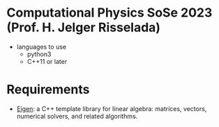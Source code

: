# Computational Physics SoSe 2023 (Prof. H. Jelger Risselada)
- languages to use
  - python3
  - C++11 or later

# Requirements
- [Eigen](https://eigen.tuxfamily.org/index.php?title=Main_Page): a C++ template library for linear algebra: matrices, vectors, numerical solvers, and related algorithms.
